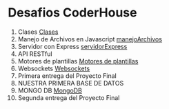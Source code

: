 # Desafios CoderHouse

1) Clases [Clases](Clases/README.md)
2) Manejo de Archivos en Javascript [manejoArchivos](manejoArchivos/README.md)
3) Servidor con Express [servidorExpress](servidorExpress/README.md)
4) API RESTful
5) Motores de plantillas [Motores de plantillas](Motores%20de%20plantillas/README.md)
6) Websockets [Websockets](Websockets/README.md)
7) Primera entrega del Proyecto Final
8) NUESTRA PRIMERA BASE DE DATOS
9) MONGO DB [MongoDB](MongoDB/README.md)
10) Segunda entrega del Proyecto Final
